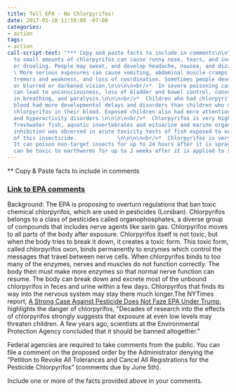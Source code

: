 ```yaml
---
title: Tell EPA - No Chlorpyrifos!
date: 2017-05-18 11:59:00 -07:00
categories:
- action
tags:
- action
call-script-text: "*** Copy and paste facts to include in comments\n\n\n\n<br/>*  Exposure
  to small amounts of chlorpyrifos can cause runny nose, tears, and increased saliva
  or drooling. People may sweat, and develop headache, nausea, and dizziness.\n\n\n\n<br/>*
  \ More serious exposures can cause vomiting, abdominal muscle cramps, muscle twitching,
  tremors and weakness, and loss of coordination. Sometimes people develop diarrhea
  or blurred or darkened vision.\n\n\n\n<br/>*  In severe poisoning cases, exposure
  can lead to unconsciousness, loss of bladder and bowel control, convulsions, difficulty
  in breathing, and paralysis.\n\n\n<br/>*  Children who had chlorpyrifos in their
  blood had more developmental delays and disorders than children who did not have
  chlorpyrifos in their blood. Exposed children also had more attention deficit disorders
  and hyperactivity disorders.\n\n\n\n<br/>*  Chlorpyrifos is very highly toxic to
  freshwater fish, aquatic invertebrates and estuarine and marine organisms. Cholinesterase
  inhibition was observed in acute toxicity tests of fish exposed to very low concentrations
  of this insecticide.             \n\n\n\n<br/>*  Chlorpyrifos is very toxic to bees.
  It can poison non-target insects for up to 24 hours after it is sprayed. Chlorpyrifos
  can be toxic to earthworms for up to 2 weeks after it is applied to soil.             "
---
```


** Copy & Paste facts to include in comments


### [Link to EPA comments](https://www.regulations.gov/docket?D=EPA-HQ-OPP-2007-1005)

Background:
The EPA is proposing to overturn regulations that ban toxic chemical chlorpyrifos, which are used in pesticides (Lorsban). Chlorpyrifos belongs to a class of pesticides called organophosphates, a diverse group of compounds that includes nerve agents like sarin gas. Chlorpyrifos moves to all parts of the body after exposure. Chlorpyrifos itself is not toxic, but when the body tries to break it down, it creates a toxic form. This toxic form, called chlorpyrifos oxon, binds permanently to enzymes which control the messages that travel between nerve cells. When chlorpyrifos binds to too many of the enzymes, nerves and muscles do not function correctly. The body then must make more enzymes so that normal nerve function can resume. The body can break down and excrete most of the unbound chlorpyrifos in feces and urine within a few days. Chlorpyrifos that finds its way into the nervous system may stay there much longer.The NYTimes report, [A Strong Case Against Pesticide Does Not Faze EPA Under Trump](https://mobile.nytimes.com/2017/05/15/health/pesticides-epa-chlorpyrifos-scott-pruitt.html), highlights the danger of chlorpyrifos, "Decades of research into the effects of chlorpyrifos strongly suggests that exposure at even low levels may threaten children. A few years ago, scientists at the Environmental Protection Agency concluded that it should be banned altogether."


Federal agencies are required to take comments from the public. You can file a comment on the proposed order by the Administrator  denying the “Petition to Revoke All Tolerances and Cancel All Registrations for the Pesticide Chlorpyrifos” (comments due by June 5th).

Include one or more of the facts provided above in your comments.